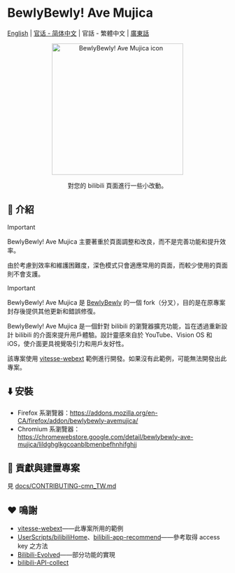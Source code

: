 # BewlyBewly! Ave Mujica

[English](README.md) | [官话 - 简体中文](README-cmn_CN.md) | 官話 - 繁體中文 | [廣東話](README-jyut.md)

<p align="center" style="margin-bottom: 0px !important;">
<img width="300" alt="BewlyBewly! Ave Mujica icon" src="https://github.com/VentusUta/BewlyBewly-AveMujica/raw/refs/heads/main/assets/bewly-ave-mujica-style-logo.svg"><br/>
</p>

<p align="center">對您的 bilibili 頁面進行一些小改動。</p>

<!-- ![min1](https://github.com/hakadao/BewlyBewly/assets/33394391/951f9e2a-d0e1-452c-83a9-dc6d85c4d441)
![min2](https://github.com/hakadao/BewlyBewly/assets/33394391/3e75dd20-f60b-4645-b434-23a24c72959c) -->

## 👋 介紹

> [!IMPORTANT]
> BewlyBewly! Ave Mujica 主要著重於頁面調整和改良，而不是完善功能和提升效率。
>
> 由於考慮到效率和維護困難度，深色模式只會適應常用的頁面，而較少使用的頁面則不會支護。

> [!IMPORTANT]
> BewlyBewly! Ave Mujica 是 [BewlyBewly](https://github.com/BewlyBewly/BewlyBewly) 的一個 fork（分叉），目的是在原專案封存後提供其他更新和錯誤修復。

BewlyBewly! Ave Mujica 是一個針對 bilibili 的瀏覽器擴充功能，旨在透過重新設計 bilibili 的介面來提升用戶體驗。設計靈感來自於 YouTube、Vision OS 和 iOS，使介面更具視覺吸引力和用戶友好性。

該專案使用 [vitesse-webext](https://github.com/antfu/vitesse-webext) 範例進行開發。如果沒有此範例，可能無法開發出此專案。

## ⬇️ 安裝

- Firefox 系瀏覽器：https://addons.mozilla.org/en-CA/firefox/addon/bewlybewly-avemujica/
- Chromium 系瀏覽器：https://chromewebstore.google.com/detail/bewlybewly-ave-mujica/lildghglkgcoanblbmenbefhnhifghjj

## 🤝 貢獻與建置專案

見 [docs/CONTRIBUTING-cmn_TW.md](https://github.com/VentusUta/BewlyBewly-AveMujica/blob/main/docs/CONTRIBUTING-cmn_TW.md)

## ❤️ 鳴謝

- [vitesse-webext](https://github.com/antfu/vitesse-webext)——此專案所用的範例
- [UserScripts/bilibiliHome](https://github.com/indefined/UserScripts/tree/master/bilibiliHome)、[bilibili-app-recommend](https://github.com/magicdawn/bilibili-app-recommend)——參考取得 access key 之方法
- [Bilibili-Evolved](https://github.com/the1812/Bilibili-Evolved)——部分功能的實現
- [bilibili-API-collect](https://github.com/SocialSisterYi/bilibili-API-collect)

